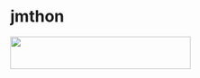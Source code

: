 # jmthon

<p align="left"><a href="https://heroku.com/deploy?templahttps://github.com/1m0h5wo/roz"> <img src="https://img.shields.io/badge/Deploy%20To%20Heroku-purple?style=for-the-badge&logo=heroku" width="320" height="58.45"/></a></p>
